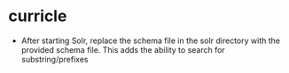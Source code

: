 # curricle

* After starting Solr, replace the schema file in the solr directory with the provided schema file. This adds the ability to search      for substring/prefixes